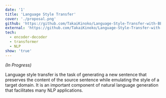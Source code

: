 ```yaml
---
date: '1'
title: 'Language Style Transfer'
cover: './proposal.png'
github: 'https://github.com/TakaiKinoko/Language-Style-Transfer-with-BERT'
external: 'https://github.com/TakaiKinoko/Language-Style-Transfer-with-BERT'
tech:
  - encoder-decoder
  - transformer
  - NLP
show: 'true'
---
```


_(In Progress)_

Language style transfer is the task of generating a new sentence that preserves the content of the source sentence while emulating the style of a target domain. It is an important component of natural language generation that facilitates many NLP applications.
